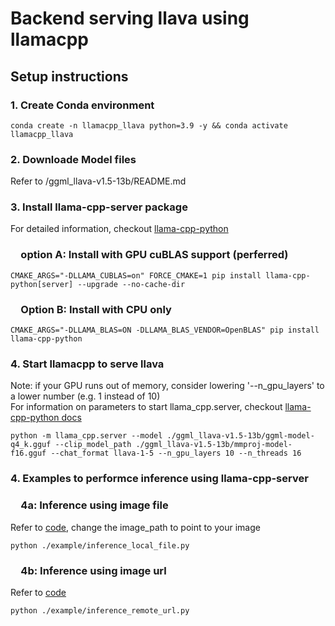 # Backend serving llava using llamacpp

## Setup instructions

### 1. Create Conda environment
```
conda create -n llamacpp_llava python=3.9 -y && conda activate llamacpp_llava
```

### 2. Downloade Model files
Refer to /ggml_llava-v1.5-13b/README.md

### 3. Install llama-cpp-server package
For detailed information, checkout [llama-cpp-python](https://github.com/abetlen/llama-cpp-python)

###  &emsp;option A: Install with GPU cuBLAS support (perferred)
```
CMAKE_ARGS="-DLLAMA_CUBLAS=on" FORCE_CMAKE=1 pip install llama-cpp-python[server] --upgrade --no-cache-dir
```

###  &emsp;Option B: Install with CPU only
```
CMAKE_ARGS="-DLLAMA_BLAS=ON -DLLAMA_BLAS_VENDOR=OpenBLAS" pip install llama-cpp-python
```

### 4. Start llamacpp to serve llava
Note: if your GPU runs out of memory, consider lowering '--n_gpu_layers' to a lower number (e.g. 1 instead of 10) <br>
For information on parameters to start llama_cpp.server, checkout [llama-cpp-python docs](https://llama-cpp-python.readthedocs.io/en/latest/api-reference/)
```
python -m llama_cpp.server --model ./ggml_llava-v1.5-13b/ggml-model-q4_k.gguf --clip_model_path ./ggml_llava-v1.5-13b/mmproj-model-f16.gguf --chat_format llava-1-5 --n_gpu_layers 10 --n_threads 16
```

### 4. Examples to performce inference using llama-cpp-server

###  &emsp;4a: Inference using image file
Refer to [code](example/inference_local_file.py), change the image_path to point to your image
```
python ./example/inference_local_file.py
```

###  &emsp;4b: Inference using image url
Refer to [code](example/inference_remote_url.py)
```
python ./example/inference_remote_url.py
```